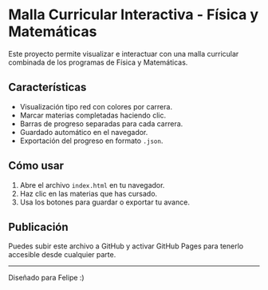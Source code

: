 # Malla Curricular Interactiva - Física y Matemáticas

Este proyecto permite visualizar e interactuar con una malla curricular combinada de los programas de Física y Matemáticas.

## Características

- Visualización tipo red con colores por carrera.
- Marcar materias completadas haciendo clic.
- Barras de progreso separadas para cada carrera.
- Guardado automático en el navegador.
- Exportación del progreso en formato `.json`.

## Cómo usar

1. Abre el archivo `index.html` en tu navegador.
2. Haz clic en las materias que has cursado.
3. Usa los botones para guardar o exportar tu avance.

## Publicación

Puedes subir este archivo a GitHub y activar GitHub Pages para tenerlo accesible desde cualquier parte.

---
Diseñado para Felipe :)